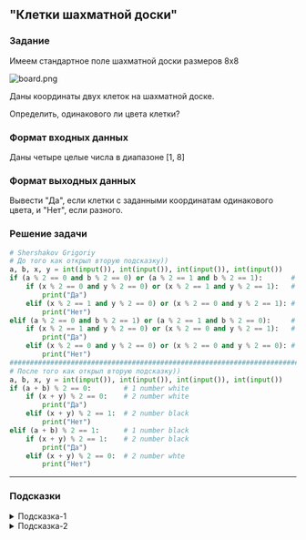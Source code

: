 ## "Клетки шахматной доски"

### Задание

Имеем стандартное поле шахматной доски размеров 8x8

![board.png](img/board.png)

Даны координаты двух клеток на шахматной доске.

Определить, одинакового ли цвета клетки?

### Формат входных данных

Даны четыре целые числа в диапазоне [1, 8]

### Формат выходных данных

Вывести "Да", если клетки с заданными координатам одинакового цвета, и "Нет", если разного.

### Решение задачи

```python
# Shershakov Grigoriy
# До того как открыл вторую подсказку))
a, b, x, y = int(input()), int(input()), int(input()), int(input())
if (a % 2 == 0 and b % 2 == 0) or (a % 2 == 1 and b % 2 == 1):       # 1 number white
    if (x % 2 == 0 and y % 2 == 0) or (x % 2 == 1 and y % 2 == 1):   # 2 number white
        print("Да")
    elif (x % 2 == 1 and y % 2 == 0) or (x % 2 == 0 and y % 2 == 1): # 2 number black
        print("Нет")
elif (a % 2 == 0 and b % 2 == 1) or (a % 2 == 1 and b % 2 == 0):     # 1 number black
    if (x % 2 == 1 and y % 2 == 0) or (x % 2 == 0 and y % 2 == 1):   # 2 number black
        print("Да")
    elif (x % 2 == 0 and y % 2 == 0) or (x % 2 == 0 and y % 2 == 0): # 2 number white
        print("Нет")
######################################################################################
# После того как открыл вторую подсказку))
a, b, x, y = int(input()), int(input()), int(input()), int(input())
if (a + b) % 2 == 0:        # 1 number white
    if (x + y) % 2 == 0:    # 2 number white
        print("Да")
    elif (x + y) % 2 == 1:  # 2 number black
        print("Нет")
elif (a + b) % 2 == 1:      # 1 number black
    if (x + y) % 2 == 1:    # 2 number black
        print("Да")
    elif (x + y) % 2 == 0:  # 2 number whte
        print("Нет")
```

---

### Подсказки

<details>
<summary>Подсказка-1</summary>
Условие для проверки четности числа:

```python
n % 2 == 0
```

</details>

<details>
<summary>Подсказка-2</summary>
Сумма двух нечетных чисел, всегда четная.
</details>
